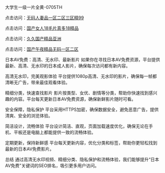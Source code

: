 大学生一级一片全黄-0705TH

点击访问：<a href="https://vassv.pages.dev/">无码人妻品一区二区三区精99</a>

点击访问：<a href="https://tfda.pages.dev/">国产女人18毛片真多18精品</a>

点击访问：<a href="https://bered.pages.dev/">久久国产精品亚洲</a>

点击访问：<a href="https://gda-c7m.pages.dev/">国产午夜精品无码一区二区</a>



日本AV免费：高清、无水印、最新影片
如果你在寻找日本AV免费资源，平台提供最新、高清、无水印的日本成人影片，确保每次访问都有新内容。

高清无水印，完美观影体验
平台提供1080p高清、无水印的影片，确保每一帧都清晰无广告，带来最佳观看体验。

精细分类，快速查找影片
影片按类型、女优、剧情等分类，帮助你快速找到感兴趣的内容。平台每天更新日本AV免费资源，确保新鲜影片随时可看。

安全保障，隐私保护
平台采用HTTPS加密，确保数据安全，避免恶意广告，提供清爽、安全的浏览体验。

简洁设计，流畅体验
平台设计简洁、直观，页面加载速度优化，确保无论在手机、平板还是电脑上都能提供一致的流畅体验。

定期更新，保持新鲜感
平台每天更新内容，优化分类和标签，帮助你更轻松找到最新的日本AV免费影片。

总结
通过高清无水印视频、精细分类、隐私保护和流畅体验，我们能够提升“日本AV免费”关键词的SEO排名，吸引更多用户访问。









<span style="display:none;">[Canonical link]( https://github.com/fb45154/452455 ）</span>
